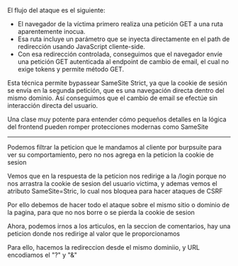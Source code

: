 El flujo del ataque es el siguiente:

- El navegador de la víctima primero realiza una petición GET a una ruta aparentemente inocua.
- Esa ruta incluye un parámetro que se inyecta directamente en el path de redirección usando JavaScript cliente-side.
- Con esa redirección controlada, conseguimos que el navegador envíe una petición GET autenticada al endpoint de cambio de email, el cual no exige tokens y permite método GET.

Esta técnica permite bypassear SameSite Strict, ya que la cookie de sesión se envía en la segunda petición, que es una navegación directa dentro del mismo dominio. Así conseguimos que el cambio de email se efectúe sin interacción directa del usuario.

Una clase muy potente para entender cómo pequeños detalles en la lógica del frontend pueden romper protecciones modernas como SameSite

-------

Podemos filtrar la peticion que le mandamos al cliente por burpsuite para ver su comportamiento, pero no nos agrega en la peticion la cookie de sesion

Vemos que en la respuesta de la peticion nos redirige a la /login porque no nos arrastra la cookie de sesion del usuario victima, y ademas vemos el atributo SameSite=Stric, lo cual nos bloquea para hacer ataques de CSRF

Por ello debemos de hacer todo el ataque sobre el mismo sitio o dominio de la pagina, para que no nos borre o se pierda la cookie de sesion

Ahora, podemos irnos a los articulos, en la seccion de comentarios, hay una peticion donde nos redirige al valor que le proporcionamos

Para ello, hacemos la redireccion desde el mismo dominiio, y URL encodiamos el "?" y "&"

